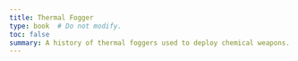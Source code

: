 ```yaml
---
title: Thermal Fogger
type: book  # Do not modify.
toc: false
summary: A history of thermal foggers used to deploy chemical weapons.
---
```

